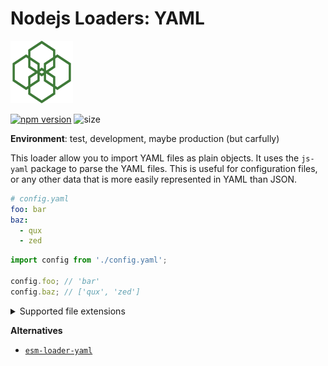 # Nodejs Loaders: YAML

<img src="https://raw.githubusercontent.com/JakobJingleheimer/nodejs-loaders/refs/heads/main/logo.svg" height="100" width="100" alt="@node.js loaders logo" />

[![npm version](https://img.shields.io/npm/v/nodejs-loaders/yaml.svg)](https://www.npmjs.com/package/nodejs-loaders/yaml)
![size](https://img.shields.io/github/languages/code-size/JakobJingleheimer/nodejs-loaders/yaml)

**Environment**: test, development, maybe production (but carfully)

This loader allow you to import YAML files as plain objects. It uses the `js-yaml` package to parse the YAML files. This is useful for configuration files, or any other data that is more easily represented in YAML than JSON.

```yaml
# config.yaml
foo: bar
baz:
  - qux
  - zed
```

```js
import config from './config.yaml';

config.foo; // 'bar'
config.baz; // ['qux', 'zed']
```

<details>
<summary>Supported file extensions</summary>

* `.yaml`
* `.yml`
</details>

**Alternatives**

* [`esm-loader-yaml`](https://www.npmjs.com/package/esm-loader-yaml)
